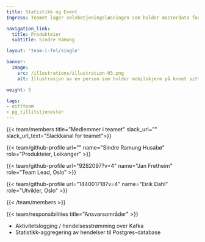 ```yaml
---
title: Statistikk og Event
Ingress: Teamet lager selvbetjeningsløsningen som holder masterdata for produktene som FEL har ansvar for.

navigation_link:
  title: Produkteier
  subtitle: Sindre Ramung

layout: 'team-i-fel/single'

banner:
  image:
    src: /illustrations/illustration-03.png
    alt: Illustrasjon av en person som holder mobilskjerm på kneet sitt

weight: 5

tags:
- eittteam
- pg_tillitstjenester
---
```


{{< team/members title="Medlemmer i teamet" slack_url="" slack_url_text="Slackkanal for teamet">}}

  {{< team/github-profile url="" name="Sindre Ramung Husabø" role="Produkteier,  Leikanger" >}}

  {{< team/github-profile url="9282097?v=4" name="Jan Fretheim" role="Team Lead, Oslo" >}}

  {{< team/github-profile url="144001718?v=4" name="Eirik Dahl" role="Utvikler, Oslo" >}}

{{< /team/members >}}

{{< team/responsibilities title="Ansvarsområder" >}}

- Aktivitetslogging / hendelsesstrømming over Kafka
- Statistikk-aggregering av hendelser til Postgres-database
